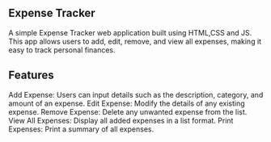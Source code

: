## Expense Tracker

A simple Expense Tracker web application built using HTML,CSS and JS. This app allows users to add, edit, remove, and view all expenses, making it easy to track personal finances.

## Features

Add Expense: Users can input details such as the description, category, and amount of an expense.
Edit Expense: Modify the details of any existing expense.
Remove Expense: Delete any unwanted expense from the list.
View All Expenses: Display all added expenses in a list format.
Print Expenses: Print a summary of all expenses.
